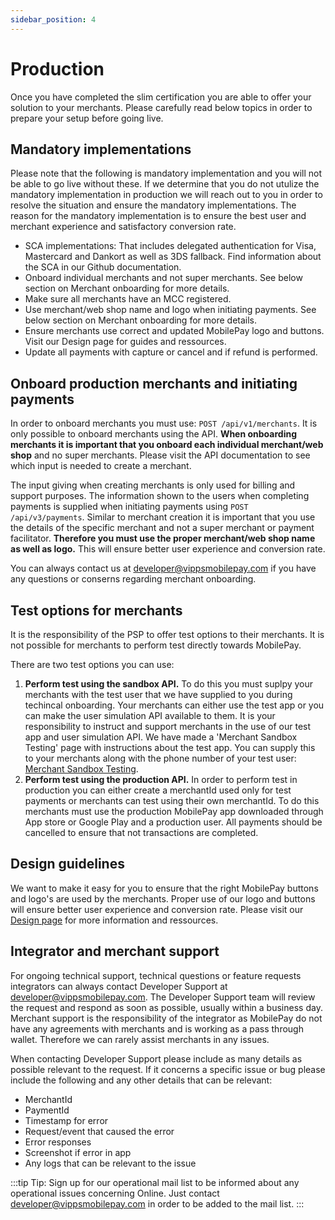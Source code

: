 ```yaml
---
sidebar_position: 4
---
```


# Production

Once you have completed the slim certification you are able to offer your solution to your merchants. Please carefully read below topics in order to prepare your setup before going live.

## Mandatory implementations

Please note that the following is mandatory implementation and you will not be able to go live without these. If we determine that you do not utulize the mandatory implementation in production we will reach out to you in order to resolve the situation and ensure the mandatory implementations. The reason for the mandatory implementation is to ensure the best user and merchant experience and satisfactory conversion rate.

* SCA implementations: That includes delegated authentication for Visa, Mastercard and Dankort as well as 3DS fallback. Find information about the SCA in our Github documentation.  
* Onboard individual merchants and not super merchants. See below section on Merchant onboarding for more details.
* Make sure all merchants have an MCC registered.
* Use merchant/web shop name and logo when initiating payments. See below section on Merchant onboarding for more details.
* Ensure merchants use correct and updated MobilePay logo and buttons. Visit our Design page for guides and ressources.
* Update all payments with capture or cancel and if refund is performed.

## Onboard production merchants and initiating payments

In order to onboard merchants you must use: `POST /api/v1/merchants`. It is only possible to onboard merchants using the API. **When onboarding merchants it is important that you onboard each individual merchant/web shop** and no super merchants. Please visit the API documentation to see which input is needed to create a merchant.

The input giving when creating merchants is only used for billing and support purposes. The information shown to the users when completing payments is supplied when initiating payments using `POST /api/v3/payments`. Similar to merchant creation it is important that you use the details of the specific merchant and not a super merchant or payment facilitator. **Therefore you must use the proper merchant/web shop name as well as logo.** This will ensure better user experience and conversion rate.

You can always contact us at developer@vippsmobilepay.com if you have any questions or conserns regarding merchant onboarding.

## Test options for merchants

It is the responsibility of the PSP to offer test options to their merchants. It is not possible for merchants to perform test directly towards MobilePay.

There are two test options you can use:

1. **Perform test using the sandbox API.** To do this you must suplpy your merchants with the test user that we have supplied to you during techincal onboarding. Your merchants can either use the test app or you can make the user simulation API available to them. It is your responsibility to instruct and support merchants in the use of our test app and user simulation API. We have made a 'Merchant Sandbox Testing' page with instructions about the test app. You can supply this to your merchants along with the phone number of your test user: [Merchant Sandbox Testing](/merchant-test).
2. **Perform test using the production API.** In order to perform test in production you can either create a merchantId used only for test payments or merchants can test using their own merchantId. To do this merchants must use the production MobilePay app downloaded through App store or Google Play and a production user. All payments should be cancelled to ensure that not transactions are completed.

## Design guidelines

We want to make it easy for you to ensure that the right MobilePay buttons and logo's are used by the merchants. Proper use of our logo and buttons will ensure better user experience and conversion rate.
Please visit our [Design page](https://mobilepaygroup.com/design) for more information and ressources.

## Integrator and merchant support

For ongoing technical support, technical questions or feature requests integrators can always contact Developer Support at developer@vippsmobilepay.com. The Developer Support team will review the request and respond as soon as possible, usually within a business day. Merchant support is the responsibility of the integrator as MobilePay do not have any agreements with merchants and is working as a pass through wallet. Therefore we can rarely assist merchants in any issues. 

When contacting Developer Support please include as many details as possible relevant to the request. If it concerns a specific issue or bug please include the following and any other details that can be relevant:

* MerchantId
* PaymentId
* Timestamp for error
* Request/event that caused the error
* Error responses
* Screenshot if error in app
* Any logs that can be relevant to the issue

:::tip
Tip: Sign up for our operational mail list to be informed about any operational issues concerning Online. Just contact developer@vippsmobilepay.com in order to be added to the mail list.
:::
